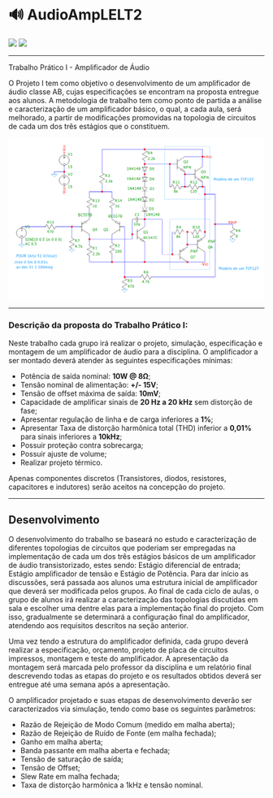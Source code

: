 #	🔊	AudioAmpLELT2

<div align="left">
    <img src="https://img.shields.io/badge/subjects-electronics-blue">
    <img src="https://img.shields.io/badge/software-ltspice-brightgreen">
</div>

---

Trabalho Prático I - Amplificador de Áudio


O Projeto I tem como objetivo o desenvolvimento de um amplificador de áudio classe AB, cujas especificações se encontram na proposta entregue aos alunos. A metodologia de trabalho tem como ponto de partida a análise e caracterização de um amplificador básico, o qual, a cada aula, será melhorado, a partir de modificações promovidas na topologia de circuitos de cada um dos três estágios que o constituem.

<p align="center">
  <img src="resources/original.png">
</p>

---

### Descrição da proposta do Trabalho Prático I:

Neste trabalho cada grupo irá realizar o projeto, simulação, especificação e montagem de um amplificador de áudio para a disciplina. O amplificador a ser montado deverá atender às seguintes especificações mínimas:

- Potência de saída nominal: **10W @ 8Ω**;
- Tensão nominal de alimentação: **+/- 15V**;
- Tensão de offset máxima de saída: **10mV**;
- Capacidade de amplificar sinais de **20 Hz a 20 kHz** sem distorção de fase; 
- Apresentar regulação de linha e de carga inferiores a **1%**; 
- Apresentar Taxa de distorção harmônica total (THD) inferior a **0,01%** para sinais inferiores a **10kHz**; 
- Possuir proteção contra sobrecarga;
- Possuir ajuste de volume; 
- Realizar projeto térmico.

Apenas componentes discretos (Transistores, diodos, resistores, capacitores e indutores) serão aceitos na concepção do projeto.

---

## Desenvolvimento

O desenvolvimento do trabalho se baseará no estudo e caracterização de diferentes topologias de circuitos que poderiam ser empregadas na implementação de cada um dos três estágios básicos de um amplificador de áudio transistorizado, estes sendo: Estágio diferencial de entrada; Estágio amplificador de tensão e Estágio de Potência. Para dar início as discussões, será passada aos alunos uma estrutura inicial de amplificador que deverá ser modificada pelos grupos. Ao final de cada ciclo de aulas, o grupo de alunos irá realizar a caracterização das topologias discutidas em sala e escolher uma dentre elas para a implementação final do projeto. Com isso, gradualmente se determinará a configuração final do amplificador, atendendo aos requisitos descritos na seção anterior.

Uma vez tendo a estrutura do amplificador definida, cada grupo deverá realizar a especificação, orçamento, projeto de placa de circuitos impressos, montagem e teste do amplificador. A apresentação da montagem será marcada pelo professor da disciplina e um relatório final descrevendo todas as etapas do projeto e os resultados obtidos deverá ser entregue até uma semana após a apresentação.

O amplificador projetado e suas etapas de desenvolvimento deverão ser caracterizados via simulação, tendo como base os seguintes parâmetros:

- Razão de Rejeição de Modo Comum (medido em malha aberta);
- Razão de Rejeição de Ruído de Fonte (em malha fechada);
- Ganho em malha aberta;
- Banda passante em malha aberta e fechada;
- Tensão de saturação de saída;
- Tensão de Offset;
- Slew Rate em malha fechada;
- Taxa de distorção harmônica a 1kHz e tensão nominal.
